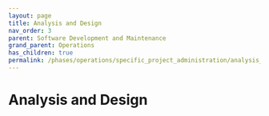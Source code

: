 ```yaml
---
layout: page
title: Analysis and Design
nav_order: 3
parent: Software Development and Maintenance
grand_parent: Operations
has_children: true
permalink: /phases/operations/specific_project_administration/analysis_and_design/
---
```


# Analysis and Design
